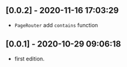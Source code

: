 ## [0.0.2] - 2020-11-16 17:03:29

* `PageRouter` add `contains` function

## [0.0.1] - 2020-10-29 09:06:18

* first edition.
